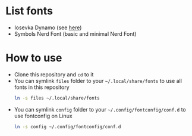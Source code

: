 # List fonts

* Iosevka Dynamo (see [here](./scripts/README.md))
* Symbols Nerd Font (basic and minimal Nerd Font)

# How to use

* Clone this repository and `cd` to it
* You can symlink `files` folder to your `~/.local/share/fonts` to use all fonts in this repository
  ```sh
  ln -s files ~/.local/share/fonts
  ```
* You can symlink `config` folder to your `~/.config/fontconfig/conf.d` to use fontconfig on Linux
  ```sh
  ln -s config ~/.config/fontconfig/conf.d
  ```
